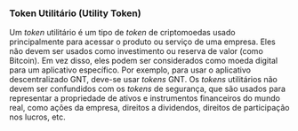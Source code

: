 ### Token Utilitário (Utility Token)

Um _token_ utilitário é um tipo de _token_ de criptomoedas usado principalmente para acessar o produto ou serviço de uma empresa. Eles não devem ser usados como investimento ou reserva de valor (como Bitcoin). Em vez disso, eles podem ser considerados como moeda digital para um aplicativo específico. Por exemplo, para usar o aplicativo descentralizado GNT, deve-se usar _tokens_ GNT. Os _tokens_ utilitários não devem ser confundidos com os _tokens_ de segurança, que são usados para representar a propriedade de ativos e instrumentos financeiros do mundo real, como ações da empresa, direitos a dividendos, direitos de participação nos lucros, etc.
